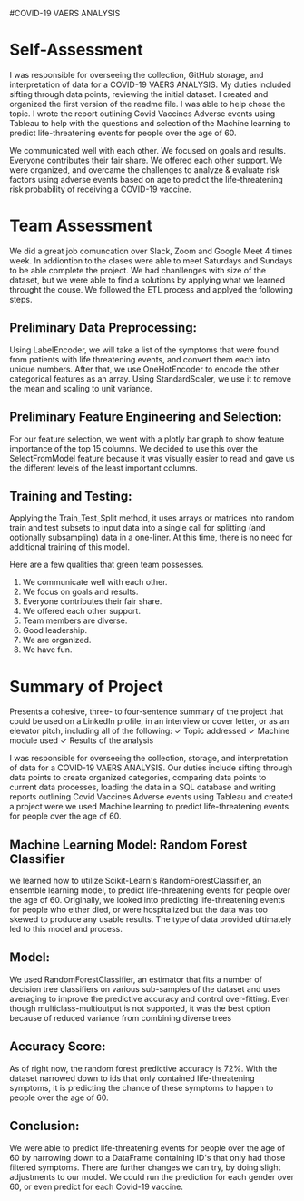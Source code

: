 #COVID-19 VAERS ANALYSIS

# Self-Assessment 

I was responsible for overseeing the collection, GitHub storage, and interpretation of data for a COVID-19 VAERS ANALYSIS. My duties included sifting through data points, reviewing the initial dataset. I created and organized the first version of the readme file. I was able to help chose the topic. I wrote the report outlining Covid Vaccines Adverse events using Tableau to help with the questions and selection of the Machine learning to predict life-threatening events for people over the age of 60.  

We communicated well with each other. We focused on goals and results. Everyone contributes their fair share. We offered each other support. We were organized, and  overcame the challenges to analyze & evaluate risk factors using adverse events based on age to predict the life-threatening risk probability of receiving a COVID-19 vaccine. 

# Team Assessment  

We did a great job comuncation over Slack, Zoom and Google Meet 4 times week. In addiontion to the clases were able to meet Saturdays and Sundays to be able complete the project. We had chanllenges with size of the dataset, but we were able to find a solutions by applying what we learned throught the couse. We followed the ETL process and applyed the following steps. 

## Preliminary Data Preprocessing:
Using LabelEncoder, we will take a list of the symptoms that were found from patients with life threatening events, and convert them each into unique numbers.
After that, we use OneHotEncoder to encode the other categorical features as an array.
Using StandardScaler, we use it to remove the mean and scaling to unit variance.

## Preliminary Feature Engineering and Selection:
For our feature selection, we went with a plotly bar graph to show feature importance of the top 15 columns. We decided to use this over the SelectFromModel feature because it was visually easier to read and gave us the different levels of the least important columns.

## Training and Testing:
Applying the Train_Test_Split method, it uses arrays or matrices into random train and test subsets to input data into a single call for splitting (and optionally subsampling) data in a one-liner. At this time, there is no need for additional training of this model.


Here are a few qualities that green team possesses.
1) We communicate well with each other.
2) We focus on goals and results. 
3) Everyone contributes their fair share. 
4) We offered each other support. 
5) Team members are diverse.
6) Good leadership.
7) We are organized. 
8) We have fun.



# Summary of Project 

Presents a cohesive, three- to four-sentence 
summary of the project that could be used on a 
LinkedIn profile, in an interview or cover letter, or 
as an elevator pitch, including all of the following: 
✓ Topic addressed ✓ Machine module used ✓ Results of the analysis 

I was responsible for overseeing the collection, storage, and interpretation of data for a COVID-19 VAERS ANALYSIS. Our duties include sifting through data points to create organized categories, comparing data points to current data processes, loading the data in a SQL database and writing reports outlining Covid Vaccines Adverse events using Tableau and created a project were we used Machine learning to predict life-threatening events for people over the age of 60.  

## Machine Learning Model: Random Forest Classifier
we learned how to utilize Scikit-Learn's RandomForestClassifier, an ensemble learning model, to predict life-threatening events for people over the age of 60. Originally, we looked into predicting life-threatening events for people who either died, or were hospitalized but the data was too skewed to produce any usable results. The type of data provided ultimately led to this model and process.

## Model:
We used RandomForestClassifier, an estimator that fits a number of decision tree classifiers on various sub-samples of the dataset and uses averaging to improve the predictive accuracy and control over-fitting. Even though multiclass-multioutput is not supported, it was the best option because of reduced variance from combining diverse trees

## Accuracy Score:
As of right now, the random forest predictive accuracy is 72%. With the dataset narrowed down to ids that only contained life-threatening symptoms, it is predicting the chance of these symptoms to happen to people over the age of 60.

## Conclusion:
We were able to predict life-threatening events for people over the age of 60 by narrowing down to a DataFrame containing ID's that only had those filtered symptoms. There are further changes we can try, by doing slight adjustments to our model. We could run the prediction for each gender over 60, or even predict for each Covid-19 vaccine.

